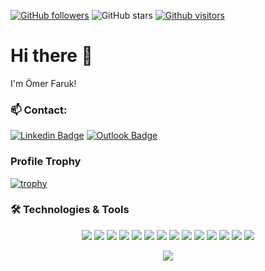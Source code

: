 [![GitHub followers](https://img.shields.io/github/followers/ofarukkutluay?style=social)](https://github.com/ofarukkutluay?tab=followers)
![GitHub stars](https://img.shields.io/github/stars/ofarukkutluay?style=social)
[![Github visitors](https://visitor-badge.glitch.me/badge?page_id=ofarukkutluay.visitor-badge)](https://gitHub.com/ofarukkutluay/StrapDown.js/stargazers/)


# Hi there 👋
I'm Ömer Faruk!

### :mailbox: Contact:

[![Linkedin Badge](https://img.shields.io/badge/-LinkedIn-blue?style=flat-square&logo=Linkedin&logoColor=white&link=https://www.linkedin.com/in/ofarukkutluay/)](https://www.linkedin.com/in/ofarukkutluay/) [![Outlook Badge](https://img.shields.io/badge/email--000?style=social&logo=microsoft-outlook&logoColor=0078d4&link=mailto:ofarukkutluay@outlook.com)](mailto:ofarukkutluay@outlook.com)

### Profile Trophy

[![trophy](https://github-profile-trophy.vercel.app/?username=ofarukkutluay&theme=juicyfresh&row=1&column=7)](https://github.com/ryo-ma/github-profile-trophy)

  
### 🛠 Technologies & Tools 
<p align="center">
<img src="https://img.shields.io/badge/C%23-black?style=for-the-badge&logo=c-sharp&logoColor=white"></img>
<img src="https://img.shields.io/badge/.NET-black?style=for-the-badge&logo=.net&logoColor=white"></img>
<img src="https://img.shields.io/badge/Java-black?style=for-the-badge&logo=java&logoColor=white"></img>
<img src="https://img.shields.io/badge/Spring-black?style=for-the-badge&logo=spring&logoColor=white"></img>
<img src="https://img.shields.io/badge/Angular-black?style=for-the-badge&logo=angular&logoColor=white"></img>
<img src="https://img.shields.io/badge/Microsoft_SQL_Server-black?style=for-the-badge&logo=microsoft-sql-server&logoColor=white"></img>
<img src="https://img.shields.io/badge/HTML5-black?style=for-the-badge&logo=html5&logoColor=white"></img>
<img src="https://img.shields.io/badge/CSS3-black?style=for-the-badge&logo=css3&logoColor=white"></img>
<img src="https://img.shields.io/badge/JavaScript-black?style=for-the-badge&logo=javascript&logoColor=F7DF1E"></img>
<img src="https://img.shields.io/badge/TypeScript-black?style=for-the-badge&logo=typescript&logoColor=white"></img>
<img src="https://img.shields.io/badge/Bootstrap-black?style=for-the-badge&logo=bootstrap&logoColor=white"></img>
<img src="https://img.shields.io/badge/jQuery-black?style=for-the-badge&logo=jquery&logoColor=white"></img>
<img src="https://img.shields.io/badge/React-black?style=for-the-badge&logo=react&logoColor=61DAFB"></img>
<img src="https://img.shields.io/badge/GitHub-black?style=for-the-badge&logo=github&logoColor=white"></img>
</p>


  <p align="center">
  <img src="https://github-readme-stats.vercel.app/api/top-langs/?username=ofarukkutluay&layout=compact&show_icons=true&theme=light">
  </p>

